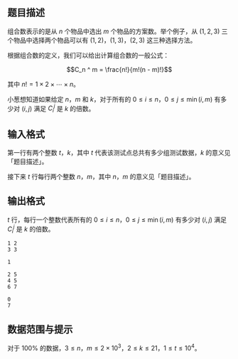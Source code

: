 ## 题目描述

组合数表示的是从 $n$ 个物品中选出 $m$ 个物品的方案数。举个例子，从 $(1, 2, 3)$ 三个物品中选择两个物品可以有 $(1, 2)$，$(1, 3)$，$(2, 3)$ 这三种选择方法。

根据组合数的定义，我们可以给出计算组合数的一般公式：

$$C_n ^ m = \frac{n!}{m!(n - m)!}$$

其中 $n! = 1 \times 2 \times \cdots \times n$。

小葱想知道如果给定 $n$，$m$ 和 $k$，对于所有的 $0 \leq i \leq n$，$0 \leq j \leq \min(i, m)$ 有多少对 $(i, j)$ 满足 $C_i ^ j$  是 $k$ 的倍数。

## 输入格式

第一行有两个整数 $t$，$k$，其中 $t$ 代表该测试点总共有多少组测试数据，$k$ 的意义见 「题目描述」。

接下来 $t$ 行每行两个整数 $n$，$m$，其中 $n$，$m$ 的意义见「题目描述」。

## 输出格式

$t$ 行，每行一个整数代表所有的 $0 \leq i \leq n$，$0 \leq j \leq \min(i, m)$ 有多少对 $(i, j)$ 满足 $C_i ^ j$  是 $k$ 的倍数。

```input1
1 2
3 3
```
```output1
1
```

```input2
2 5
4 5
6 7
```
```output2
0
7
```

## 数据范围与提示

对于 $100\%$ 的数据，$3 \leq n$，$m \leq 2\times 10^3$，$2 \leq k \leq 21$，$1 \leq t \leq 10^4$。